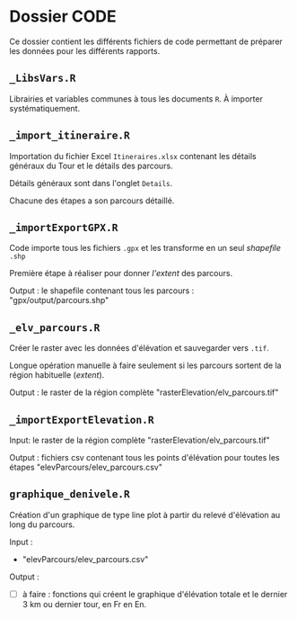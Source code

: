 # Dossier CODE

Ce dossier contient les différents fichiers de code permettant de préparer les données pour les différents rapports.

## `_LibsVars.R`

Librairies et variables communes à tous les documents `R`. À importer systématiquement.

## `_import_itineraire.R`

Importation du fichier Excel `Itineraires.xlsx` contenant les détails généraux du Tour et le détails des parcours.

Détails généraux sont dans l'onglet `Details`.

Chacune des étapes a son parcours détaillé.

## `_importExportGPX.R`

Code importe tous les fichiers `.gpx` et les transforme en un seul *shapefile* `.shp`

Première étape à réaliser pour donner *l'extent* des parcours.

Output : le shapefile contenant tous les parcours : "gpx/output/parcours.shp"

## `_elv_parcours.R`

Créer le raster avec les données d'élévation et sauvegarder vers `.tif`.

Longue opération manuelle à faire seulement si les parcours sortent de la région habituelle (*extent*).

Output : le raster de la région complète "rasterElevation/elv_parcours.tif"

## `_importExportElevation.R`


Input: le raster de la région complète "rasterElevation/elv_parcours.tif"

Output :  fichiers csv contenant tous les points d'élévation pour toutes les étapes "elevParcours/elev_parcours.csv"

## `graphique_denivele.R`

Création d'un graphique de type line plot à partir du relevé d'élévation au long du parcours.

Input : 
- "elevParcours/elev_parcours.csv"

Output : 

- [ ] à faire : fonctions qui créent le graphique d'élévation totale et le dernier 3 km ou dernier tour, en Fr en En.



